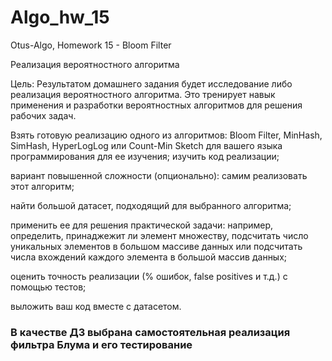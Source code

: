 # Algo_hw_15
Otus-Algo, Homework 15 - Bloom Filter

Реализация вероятностного алгоритма

Цель: Результатом домашнего задания будет исследование либо реализация вероятностного алгоритма. Это тренирует навык применения и разработки вероятностных алгоритмов для решения рабочих задач.

Взять готовую реализацию одного из алгоритмов: Bloom Filter, MinHash, SimHash, HyperLogLog или Count-Min Sketch для вашего языка программирования для ее изучения;
изучить код реализации;

вариант повышенной сложности (опционально): самим реализовать этот алгоритм;

найти большой датасет, подходящий для выбранного алгоритма;

применить ее для решения практической задачи: например, определить, принаджежит ли элемент множеству, подсчитать число уникальных элементов в большом массиве данных или подсчитать числа вхождений каждого элемента в большой массив данных;

оценить точность реализации (% ошибок, false positives и т.д.) с помощью тестов;

выложить ваш код вместе с датасетом.

### В качестве ДЗ выбрана самостоятельная реализация фильтра Блума и его тестирование
